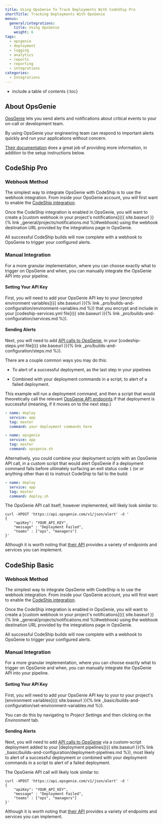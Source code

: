 ```yaml
---
title: Using OpsGenie To Track Deployments With CodeShip Pro
shortTitle: Tracking Deployments With OpsGenie
menus:
  general/integrations:
    title: Using OpsGenie
    weight: 6
tags:
  - opsgenie
  - deployment
  - logging
  - analytics
  - reports
  - reporting
  - integrations
categories:
  - Integrations  
---
```


* include a table of contents
{:toc}

## About OpsGenie

[OpsGenie](https://www.opsgenie.com) lets you send alerts and notifications about critical events to your on-call or development team.

By using OpsGenie your engineering team can respond to important alerts quickly and run your applications without concern.

[Their documentation](https://www.opsgenie.com/docs) does a great job of providing more information, in addition to the setup instructions below.

## CodeShip Pro

### Webhook Method

The simplest way to integrate OpsGenie with CodeShip is to use the webhook integration. From inside your OpsGenie account, you will first want to enable the [CodeShip integration](https://app.opsgenie.com/integration#/add/CodeShip).

Once the CodeShip integration is enabled in OpsGenie, you will want to create a [custom webhook in your project's notifications]({{ site.baseurl }}{% link _general/projects/notifications.md %}#webhook) using the webhook destination URL provided by the integrations page in OpsGenie.

All successful CodeShip builds will now complete with a webhook to OpsGenie to trigger your configured alerts.

### Manual Integration

For a more granular implementation, where you can choose exactly what to trigger on OpsGenie and when, you can manually integrate the OpsGenie API into your pipeline.

#### Setting Your API Key

First, you will need to add your OpsGenie API key to your [encrypted environment variables]({{ site.baseurl }}{% link _pro/builds-and-configuration/environment-variables.md %}) that you encrypt and include in your [codeship-services.yml file]({{ site.baseurl }}{% link _pro/builds-and-configuration/services.md %}).

#### Sending Alerts

Next, you will need to add [API calls to OpsGenie](https://www.opsgenie.com/docs/rest-api/alert-api), in your [codeship-steps.yml file]({{ site.baseurl }}{% link _pro/builds-and-configuration/steps.md %}).

There are a couple common ways you may do this:

- To alert of a successful deployment, as the last step in your pipelines

- Combined with your deployment commands in a script, to alert of a failed deployment.

This example will run a deployment command, and then a script that would theoretically call the relevant [OpsGenie API endpoints](https://www.opsgenie.com/docs/rest-api/alert-api) if that deployment is successful (meaning, if it moves on to the next step.)

```yaml
- name: deploy
  service: app
  tag: master
  command: your deployment commands here

- name: opsgenie
  service: app
  tag: master
  command: opsgenie.sh
```

Alternatively, you could combine your deployment scripts with an OpsGenie API call, in a custom script that would alert OpsGenie if a deployment command fails before ultimately surfacing an exit status code `1` (or or anything other than `0`) to instruct CodeShip to fail to the build:

```yaml
- name: deploy
  service: app
  tag: master
  command: deploy.sh
```

The OpsGenie API call itself, however implemented, will likely look similar to:

```shell
curl -XPOST 'https://api.opsgenie.com/v1/json/alert' -d '
{
    "apiKey": "YOUR_API_KEY",
    "message" : "Deployment Failed",
    "teams" : ["ops", "managers"]
}'
```

Although it is worth noting that [their API](https://www.opsgenie.com/docs) provides a variety of endpoints and services you can implement.

## CodeShip Basic

### Webhook Method

The simplest way to integrate OpsGenie with CodeShip is to use the webhook integration. From inside your OpsGenie account, you will first want to enable the [CodeShip integration](https://app.opsgenie.com/integration#/add/CodeShip).

Once the CodeShip integration is enabled in OpsGenie, you will want to create a [custom webhook in your project's notifications]({{ site.baseurl }}{% link _general/projects/notifications.md %}#webhook) using the webhook destination URL provided by the integrations page in OpsGenie.

All successful CodeShip builds will now complete with a webhook to OpsGenie to trigger your configured alerts.

### Manual Integration

For a more granular implementation, where you can choose exactly what to trigger on OpsGenie and when, you can manually integrate the OpsGenie API into your pipeline.

#### Setting Your API Key

First, you will need to add your OpsGenie API key to your to your project's [environment variables]({{ site.baseurl }}{% link _basic/builds-and-configuration/set-environment-variables.md %}).

You can do this by navigating to _Project Settings_ and then clicking on the _Environment_ tab.

#### Sending Alerts

Next, you will need to add [API calls to OpsGenie](https://www.opsgenie.com/docs/rest-api/alert-api) via a custom-script deployment added to your [deployment pipelines]({{ site.baseurl }}{% link _basic/builds-and-configuration/deployment-pipelines.md %}), most likely to alert of a successful deployment or combined with your deployment commands in a script to alert of a failed deployment.

The OpsGenie API call will likely look similar to:

```shell
curl -XPOST 'https://api.opsgenie.com/v1/json/alert' -d '
{
    "apiKey": "YOUR_API_KEY",
    "message" : "Deployment Failed",
    "teams" : ["ops", "managers"]
}'
```

Although it is worth noting that [their API](https://www.opsgenie.com/docs) provides a variety of endpoints and services you can implement.
